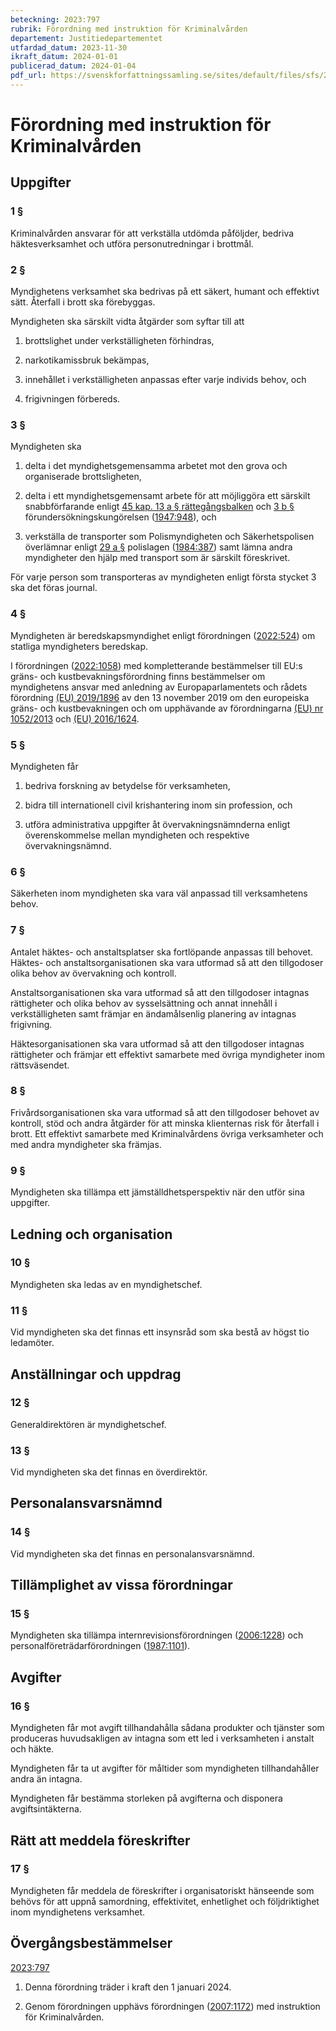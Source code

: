 ```yaml
---
beteckning: 2023:797
rubrik: Förordning med instruktion för Kriminalvården
departement: Justitiedepartementet
utfardad_datum: 2023-11-30
ikraft_datum: 2024-01-01
publicerad_datum: 2024-01-04
pdf_url: https://svenskforfattningssamling.se/sites/default/files/sfs/2023-11/SFS2023-797.pdf
---
```


# Förordning med instruktion för Kriminalvården

## Uppgifter

### 1 §

Kriminalvården ansvarar för att verkställa utdömda påföljder, bedriva häktesverksamhet och utföra personutredningar i brottmål.

### 2 §

Myndighetens verksamhet ska bedrivas på ett säkert, humant och effektivt sätt. Återfall i brott ska förebyggas.

Myndigheten ska särskilt vidta åtgärder som syftar till att

1. brottslighet under verkställigheten förhindras,

2. narkotikamissbruk bekämpas,

3. innehållet i verkställigheten anpassas efter varje individs behov, och

4. frigivningen förbereds.

### 3 §

Myndigheten ska

1. delta i det myndighetsgemensamma arbetet mot den grova och organiserade brottsligheten,

2. delta i ett myndighetsgemensamt arbete för att möjliggöra ett särskilt snabbförfarande enligt [45 kap. 13 a § rättegångsbalken](https://selex.se/eli/sfs/1942/740#kap45.13a) och [3 b §](#3b) förundersökningskungörelsen ([1947:948](https://selex.se/eli/sfs/1947/948)), och

3. verkställa de transporter som Polismyndigheten och Säkerhetspolisen överlämnar enligt [29 a §](#29a) polislagen ([1984:387](https://selex.se/eli/sfs/1984/387)) samt lämna andra myndigheter den hjälp med transport som är särskilt föreskrivet.

För varje person som transporteras av myndigheten enligt första stycket 3 ska det föras journal.

### 4 §

Myndigheten är beredskapsmyndighet enligt förordningen ([2022:524](https://selex.se/eli/sfs/2022/524)) om statliga myndigheters beredskap.

I förordningen ([2022:1058](https://selex.se/eli/sfs/2022/1058)) med kompletterande bestämmelser till EU:s gräns- och kustbevakningsförordning finns bestämmelser om myndighetens ansvar med anledning av Europaparlamentets och rådets förordning [(EU) 2019/1896](https://eur-lex.europa.eu/legal-content/SV/ALL/?uri=celex%3A31896R2019) av den 13 november 2019 om den europeiska gräns- och kustbevakningen och om upphävande av förordningarna [(EU) nr 1052/2013](https://eur-lex.europa.eu/legal-content/SV/ALL/?uri=celex%3A32013R1052) och [(EU) 2016/1624](https://eur-lex.europa.eu/legal-content/SV/ALL/?uri=celex%3A31624R2016).

### 5 §

Myndigheten får

1. bedriva forskning av betydelse för verksamheten,

2. bidra till internationell civil krishantering inom sin profession, och

3. utföra administrativa uppgifter åt övervakningsnämnderna enligt överenskommelse mellan myndigheten och respektive övervakningsnämnd.

### 6 §

Säkerheten inom myndigheten ska vara väl anpassad till verksamhetens behov.

### 7 §

Antalet häktes- och anstaltsplatser ska fortlöpande anpassas till behovet. Häktes- och anstaltsorganisationen ska vara utformad så att den tillgodoser olika behov av övervakning och kontroll.

Anstaltsorganisationen ska vara utformad så att den tillgodoser intagnas rättigheter och olika behov av sysselsättning och annat innehåll i verkställigheten samt främjar en ändamålsenlig planering av intagnas frigivning.

Häktesorganisationen ska vara utformad så att den tillgodoser intagnas rättigheter och främjar ett effektivt samarbete med övriga myndigheter inom rättsväsendet.

### 8 §

Frivårdsorganisationen ska vara utformad så att den tillgodoser behovet av kontroll, stöd och andra åtgärder för att minska klienternas risk för återfall i brott. Ett effektivt samarbete med Kriminalvårdens övriga verksamheter och med andra myndigheter ska främjas.

### 9 §

Myndigheten ska tillämpa ett jämställdhetsperspektiv när den utför sina uppgifter.

## Ledning och organisation

### 10 §

Myndigheten ska ledas av en myndighetschef.

### 11 §

Vid myndigheten ska det finnas ett insynsråd som ska bestå av högst tio ledamöter.

## Anställningar och uppdrag

### 12 §

Generaldirektören är myndighetschef.

### 13 §

Vid myndigheten ska det finnas en överdirektör.

## Personalansvarsnämnd

### 14 §

Vid myndigheten ska det finnas en personalansvarsnämnd.

## Tillämplighet av vissa förordningar

### 15 §

Myndigheten ska tillämpa internrevisionsförordningen ([2006:1228](https://selex.se/eli/sfs/2006/1228)) och personalföreträdarförordningen ([1987:1101](https://selex.se/eli/sfs/1987/1101)).

## Avgifter

### 16 §

Myndigheten får mot avgift tillhandahålla sådana produkter och tjänster som produceras huvudsakligen av intagna som ett led i verksamheten i anstalt och häkte.

Myndigheten får ta ut avgifter för måltider som myndigheten tillhandahåller andra än intagna.

Myndigheten får bestämma storleken på avgifterna och disponera avgiftsintäkterna.

## Rätt att meddela föreskrifter

### 17 §

Myndigheten får meddela de föreskrifter i organisatoriskt hänseende som behövs för att uppnå samordning, effektivitet, enhetlighet och följdriktighet inom myndighetens verksamhet.

## Övergångsbestämmelser

[2023:797](https://selex.se/eli/sfs/2023/797)

1. Denna förordning träder i kraft den 1 januari 2024.

2. Genom förordningen upphävs förordningen ([2007:1172](https://selex.se/eli/sfs/2007/1172)) med instruktion för Kriminalvården.